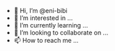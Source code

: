 - 👋 Hi, I’m @eni-bibi
- 👀 I’m interested in ...
- 🌱 I’m currently learning ...
- 💞️ I’m looking to collaborate on ...
- 📫 How to reach me ...

<!---
eni-bibi/eni-bibi is a ✨ special ✨ repository because its `README.md` (this file) appears on your GitHub profile.
You can click the Preview link to take a look at your changes.
--->
